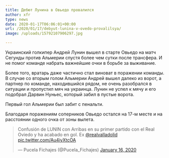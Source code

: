 ```yaml
---
title: Дебют Лунина в Овьедо провалился
author: xfr
type: news
date: 2020-01-17T06:06:01+00:00
url: /2020/01/17/debyut-lunina-v-ovedo-provalilsya/
image: /uploads/15792107906297.jpg

---
```

Украинский голкипер Андрей Лунин вышел в старте Овьедо на матч Сегунды против Альмерии спустя более чем сутки после трансфера. И не помог команде набрать важнейшие очки в борьбе за выживание.

Более того, вратарь даже частично стал виноват в поражении команды. В случае со вторым голом Альмерии Андрей вышел далеко из ворот, а партнер по команде, находившийся рядом, не очень разобрался в ситуации и пропустил мяч на украинца. Лунин не успел к мячу и его подобрал Дарвин Нуньес, который забил в пустые ворота.

Первый гол Альмерии был забит с пенальти.

Благодаря поражениям соперников Овьедо остался на 17-м месте и на расстоянии одного очка от зоны вылета.

<blockquote class="twitter-tweet" data-width="550" data-dnt="true">
  <p lang="es" dir="ltr">
    Confusión de LUNIN con Arribas en su primer partido con el Real Oviedo y ha acabado en gol. Ex <a href="https://twitter.com/realvalladolid?ref_src=twsrc%5Etfw">@realvalladolid</a> <a href="https://t.co/Au4iyXtcOA">pic.twitter.com/Au4iyXtcOA</a>
  </p>
  
  <p>
    &mdash; Pucela Fichajes (@Pucela_Fichajes) <a href="https://twitter.com/Pucela_Fichajes/status/1217923182147055627?ref_src=twsrc%5Etfw">January 16, 2020</a>
  </p>
</blockquote>



&nbsp;